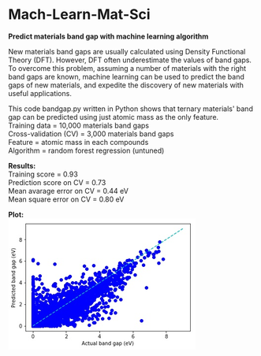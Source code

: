# Mach-Learn-Mat-Sci
**Predict materials band gap with machine learning algorithm**

New materials band gaps are usually calculated using Density Functional Theory (DFT). However, DFT often underestimate the values of band gaps. To overcome this problem, assuming a number of materials with the right band gaps are known, machine learning can be used to predict the band gaps of new materials, and expedite the discovery of new materials with useful applications.</br>

This code bandgap.py written in Python shows that ternary materials' band gap can be predicted using just atomic mass as the only feature.</br>
Training data = 10,000 materials band gaps</br>
Cross-validation (CV) = 3,000 materials band gaps</br>
Feature = atomic mass in each compounds</br>
Algorithm = random forest regression (untuned)</br>

**Results:**</br>
Training score = 0.93</br>
Prediction score on CV = 0.73</br>
Mean avarage error on CV = 0.44 eV </br>
Mean square error on CV = 0.80 eV</br>

**Plot:**</br>
![](https://github.com/wfgoh/Mach-Learn-Mat-Sci/blob/master/bandgap_predict.jpg)
